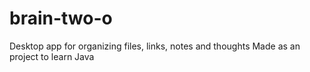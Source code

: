 # brain-two-o
Desktop app for organizing files, links, notes and thoughts
Made as an project to learn Java
